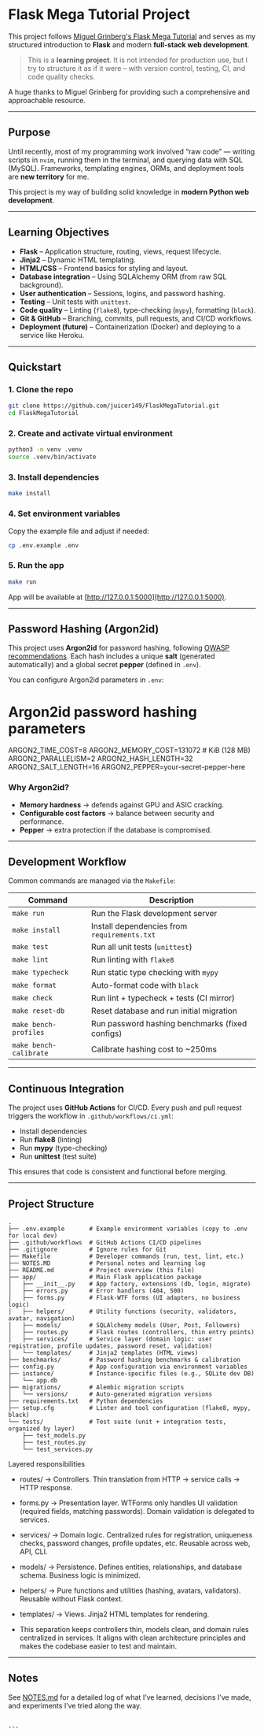 # Flask Mega Tutorial Project

This project follows [Miguel Grinberg's Flask Mega Tutorial](https://blog.miguelgrinberg.com/post/the-flask-mega-tutorial-part-i-hello-world) and serves as my structured introduction to **Flask** and modern **full-stack web development**.

> This is a **learning project**. It is not intended for production use, but I try to structure it as if it were – with version control, testing, CI, and code quality checks.

A huge thanks to Miguel Grinberg for providing such a comprehensive and approachable resource.

---

## Purpose

Until recently, most of my programming work involved “raw code” — writing scripts in `nvim`, running them in the terminal, and querying data with SQL (MySQL).
Frameworks, templating engines, ORMs, and deployment tools are **new territory** for me.

This project is my way of building solid knowledge in **modern Python web development**.

---

## Learning Objectives

* **Flask** – Application structure, routing, views, request lifecycle.
* **Jinja2** – Dynamic HTML templating.
* **HTML/CSS** – Frontend basics for styling and layout.
* **Database integration** – Using SQLAlchemy ORM (from raw SQL background).
* **User authentication** – Sessions, logins, and password hashing.
* **Testing** – Unit tests with `unittest`.
* **Code quality** – Linting (`flake8`), type-checking (`mypy`), formatting (`black`).
* **Git & GitHub** – Branching, commits, pull requests, and CI/CD workflows.
* **Deployment (future)** – Containerization (Docker) and deploying to a service like Heroku.

---

## Quickstart

### 1. Clone the repo

```bash
git clone https://github.com/juicer149/FlaskMegaTutorial.git
cd FlaskMegaTutorial
````

### 2. Create and activate virtual environment

```bash
python3 -m venv .venv
source .venv/bin/activate
```

### 3. Install dependencies

```bash
make install
```

### 4. Set environment variables

Copy the example file and adjust if needed:

```bash
cp .env.example .env
```

### 5. Run the app

```bash
make run
```

App will be available at [http://127.0.0.1:5000](http://127.0.0.1:5000).

---

## Password Hashing (Argon2id)

This project uses **Argon2id** for password hashing, following [OWASP recommendations](https://cheatsheetseries.owasp.org/cheatsheets/Password_Storage_Cheat_Sheet.html).
Each hash includes a unique **salt** (generated automatically) and a global secret **pepper** (defined in `.env`).

You can configure Argon2id parameters in `.env`:

# Argon2id password hashing parameters
ARGON2_TIME_COST=8
ARGON2_MEMORY_COST=131072   # KiB (128 MB)
ARGON2_PARALLELISM=2
ARGON2_HASH_LENGTH=32
ARGON2_SALT_LENGTH=16
ARGON2_PEPPER=your-secret-pepper-here

### Why Argon2id?

* **Memory hardness** → defends against GPU and ASIC cracking.
* **Configurable cost factors** → balance between security and performance.
* **Pepper** → extra protection if the database is compromised.

---

## Development Workflow

Common commands are managed via the `Makefile`:

| Command                | Description                                     |
| ---------------------- | ----------------------------------------------- |
| `make run`             | Run the Flask development server                |
| `make install`         | Install dependencies from `requirements.txt`    |
| `make test`            | Run all unit tests (`unittest`)                 |
| `make lint`            | Run linting with `flake8`                       |
| `make typecheck`       | Run static type checking with `mypy`            |
| `make format`          | Auto-format code with `black`                   |
| `make check`           | Run lint + typecheck + tests (CI mirror)        |
| `make reset-db`        | Reset database and run initial migration        |
| `make bench-profiles`  | Run password hashing benchmarks (fixed configs) |
| `make bench-calibrate` | Calibrate hashing cost to \~250ms               |

---

## Continuous Integration

The project uses **GitHub Actions** for CI/CD.
Every push and pull request triggers the workflow in `.github/workflows/ci.yml`:

* Install dependencies
* Run **flake8** (linting)
* Run **mypy** (type-checking)
* Run **unittest** (test suite)

This ensures that code is consistent and functional before merging.

---

## Project Structure

```text
.
├── .env.example       # Example environment variables (copy to .env for local dev)
├── .github/workflows  # GitHub Actions CI/CD pipelines
├── .gitignore         # Ignore rules for Git
├── Makefile           # Developer commands (run, test, lint, etc.)
├── NOTES.MD           # Personal notes and learning log
├── README.md          # Project overview (this file)
├── app/               # Main Flask application package
│   ├── __init__.py    # App factory, extensions (db, login, migrate)
│   ├── errors.py      # Error handlers (404, 500)
│   ├── forms.py       # Flask-WTF forms (UI adapters, no business logic)
│   ├── helpers/       # Utility functions (security, validators, avatar, navigation)
│   ├── models/        # SQLAlchemy models (User, Post, Followers)
│   ├── routes.py      # Flask routes (controllers, thin entry points)
│   ├── services/      # Service layer (domain logic: user registration, profile updates, password reset, validation)
│   └── templates/     # Jinja2 templates (HTML views)
├── benchmarks/        # Password hashing benchmarks & calibration
├── config.py          # App configuration via environment variables
├── instance/          # Instance-specific files (e.g., SQLite dev DB)
│   └── app.db
├── migrations/        # Alembic migration scripts
│   └── versions/      # Auto-generated migration versions
├── requirements.txt   # Python dependencies
├── setup.cfg          # Linter and tool configuration (flake8, mypy, black)
└── tests/             # Test suite (unit + integration tests, organized by layer)
    ├── test_models.py
    ├── test_routes.py
    └── test_services.py
```

Layered responsibilities

- routes/ → Controllers. Thin translation from HTTP → service calls → HTTP response.

- forms.py → Presentation layer. WTForms only handles UI validation (required fields, matching passwords). Domain validation is delegated to services.

- services/ → Domain logic. Centralized rules for registration, uniqueness checks, password changes, profile updates, etc. Reusable across web, API, CLI.

- models/ → Persistence. Defines entities, relationships, and database schema. Business logic is minimized.

- helpers/ → Pure functions and utilities (hashing, avatars, validators). Reusable without Flask context.

- templates/ → Views. Jinja2 HTML templates for rendering.

- This separation keeps controllers thin, models clean, and domain rules centralized in services. It aligns with clean architecture principles and makes the codebase easier to test and maintain.

---

## Notes

See [NOTES.md](NOTES.MD) for a detailed log of what I’ve learned, decisions I’ve made, and experiments I’ve tried along the way.

```

---
